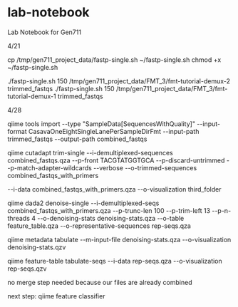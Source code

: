 # lab-notebook
Lab Notebook for Gen711 

4/21

cp /tmp/gen711_project_data/fastp-single.sh ~/fastp-single.sh
chmod +x ~/fastp-single.sh

./fastp-single.sh 150 /tmp/gen711_project_data/FMT_3/fmt-tutorial-demux-2 trimmed_fastqs
./fastp-single.sh 150 /tmp/gen711_project_data/FMT_3/fmt-tutorial-demux-1 trimmed_fastqs

4/28

qiime tools import --type "SampleData[SequencesWithQuality]" --input-format CasavaOneEightSingleLanePerSampleDirFmt --input-path trimmed_fastqs --output-path combined_fastqs

qiime cutadapt trim-single --i-demultiplexed-sequences combined_fastqs.qza --p-front TACGTATGGTGCA --p-discard-untrimmed --p-match-adapter-wildcards --verbose --o-trimmed-sequences combined_fastqs_with_primers 

--i-data combined_fastqs_with_primers.qza --o-visualization third_folder

qiime dada2 denoise-single --i-demultiplexed-seqs combined_fastqs_with_primers.qza --p-trunc-len 100 --p-trim-left 13 --p-n-threads 4 --o-denoising-stats denoising-stats.qza --o-table feature_table.qza --o-representative-sequences rep-seqs.qza

qiime metadata tabulate --m-input-file denoising-stats.qza --o-visualization denoising-stats.qzv

qiime feature-table tabulate-seqs --i-data rep-seqs.qza --o-visualization rep-seqs.qzv

no merge step needed because our files are already combined 

next step: qiime feature classifier 
